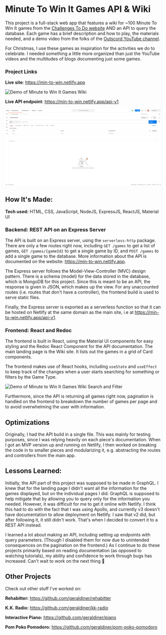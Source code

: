 # Minute To Win It Games API & Wiki

This project is a full-stack web app that features a wiki for ~100 Minute To Win It games from the [Challenges To Do website](https://challengestodo.com/minute-to-win-it-games/) AND an API to query the database. Each game has a brief description and how to play, the materials needed, and a demo video from the folks of the [Outscord YouTube channel](https://www.youtube.com/c/Outscord/videos).

For Christmas, I use these games as inspiration for the activities we do to celebrate. I needed something a little more organized than just the YouTube videos and the multitudes of blogs documenting just some games.

### Project Links

**Live site**: https://min-to-win.netlify.app

![Demo of Minute to Win It Games Wiki](https://github.com/geraldiner/min-to-win/blob/main/demo_images/min-to-win-demo.gif)

**Live API endpoint**: https://min-to-win.netlify.app/api-v1

![Demo of Minute to Win It Games API](https://github.com/geraldiner/min-to-win/blob/main/demo_images/min-to-win-api-demo.gif)

## How It's Made:

**Tech used:** HTML, CSS, JavaScript, NodeJS, ExpressJS, ReactJS, Material UI

### Backend: REST API on an Express Server

The API is built on an Express server, using the `serverless-http` package. There are only a few routes right now, including `GET /games` to get a list of games, `GET /games/{gameId}` to get a single game by ID, and `POST /games` to add a single game to the database. More information about the API is documented on the website: https://min-to-win.netlify.app.

The Express server follows the Model-View-Controller (MVC) design pattern. There is a schema (model) for the data stored in the database, which is MongoDB for this project. Since this is meant to be an API, the response is given in JSON, which makes up the view. For any unaccounted routes (i.e. routes that don't have a controller), the frontend build is used to serve static files.

Finally, the Express server is exported as a serverless function so that it can be hosted on Netlify at the same domain as the main site, i.e at https://min-to-win.netlify.app/api-v1.

### Frontend: React and Redoc

The frontend is built in React, using the Material UI components for easy styling and the Redoc React Component for the API documentation. The main landing page is the Wiki site. It lists out the games in a grid of Card components.

The frontend makes use of React hooks, including `useState` and `useEffect` to keep track of the changes when a user starts searching for something or filters by the Game Type.

![Demo of Minute to Win It Games Wiki Search and Filter](https://github.com/geraldiner/min-to-win/blob/main/demo_images/min-to-win-search-filter.gif)

Furthermore, since the API is returning all games right now, pagination is handled on the frontend to breakdown the number of games per page and to avoid overwhelming the user with information.

## Optimizations

Originally, I had the API build in a single file. This was mainly for testing purposes, since I was relying heavily on each piece's documentation. When I got an MVP version up and running on Netlify, I then worked on breaking the code in to smaller pieces and modularizing it, e.g. abstracting the routes and controllers from the main app.

## Lessons Learned:

Initially, the API part of this project was supposed to be made in GraphQL. I knew that for the landing page I didn't want all the information for the games displayed, but on the individual pages I did. GraphQL is supposed to help mitigate that by allowing you to query only for the information you needed. However, it was difficult for me to get it online with Netlify. I think this had to do with the fact that I was using Apollo, and currently v3 doesn't have documentation to allow deployment on Netlify. I saw that v2 did, but after following it, it still didn't work. That's when I decided to convert it to a REST API instead.

I learned a lot about making an API, including setting up endpoints with query parameters. (Though I disabled them for now due to unintended consequences on the pagination on the frontend.) As I continue to do these projects primarily based on reading documentation (as opposed to watching tutorials), my ability and confidence to work through bugs has increased. Can't wait to work on the next thing 😤

<!-- Other Projects Start Here -->

## Other Projects

Check out other stuff I've worked on:

**Rehabitter:** https://github.com/geraldiner/rehabitter

**K.K. Radio:** https://github.com/geraldiner/kk-radio

**Interactive Piano:** https://github.com/geraldiner/piano

**Pom Poko Pomodoro:** https://github.com/geraldiner/pom-poko-pomodoro
